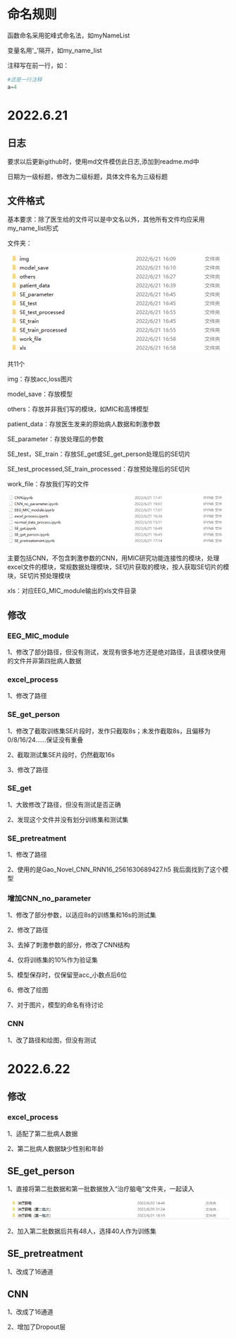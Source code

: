 # 命名规则

函数命名采用驼峰式命名法，如myNameList

变量名用'_'隔开，如my_name_list

注释写在前一行，如：

```python
#这是一行注释
a=4
```

# 2022.6.21

## 日志

要求以后更新github时，使用md文件模仿此日志,添加到readme.md中

日期为一级标题，修改为二级标题，具体文件名为三级标题

## 文件格式

基本要求：除了医生给的文件可以是中文名以外，其他所有文件均应采用my_name_list形式

文件夹：

![image-20220621165901257](https://raw.githubusercontent.com/zhengyuntao123/myImg/master/202206221716545.png)

共11个

img：存放acc,loss图片

model_save：存放模型

others：存放并非我们写的模块，如MIC和高博模型

patient_data：存放医生发来的原始病人数据和刺激参数

SE_parameter：存放处理后的参数

SE_test，SE_train：存放SE_get或SE_get_person处理后的SE切片

SE_test_processed,SE_train_processed：存放预处理后的SE切片

work_file：存放我们写的文件

![image-20220621191949429](https://raw.githubusercontent.com/zhengyuntao123/myImg/master/202206221715418.png)

主要包括CNN，不包含刺激参数的CNN，用MIC研究功能连接性的模块，处理excel文件的模块，常规数据处理模块，SE切片获取的模块，按人获取SE切片的模块，SE切片预处理模块

xls：对应EEG_MIC_module输出的xls文件目录

## 修改

### EEG_MIC_module

1、修改了部分路径，但没有测试，发现有很多地方还是绝对路径，且该模块使用的文件并非第四批病人数据

### excel_process

1、修改了路径

### SE_get_person

1、修改了截取训练集SE片段时，发作只截取8s；未发作截取8s，且偏移为0/8/16/24……保证没有重叠

2、截取测试集SE片段时，仍然截取16s

3、修改了路径

### SE_get

1、大致修改了路径，但没有测试是否正确

2、发现这个文件并没有划分训练集和测试集

### SE_pretreatment

1、修改了路径

2、使用的是Gao_Novel_CNN_RNN16_2561630689427.h5 我后面找到了这个模型

### 增加CNN_no_parameter

1、修改了部分参数，以适应8s的训练集和16s的测试集

2、修改了路径

3、去掉了刺激参数的部分，修改了CNN结构

4、仅将训练集的10%作为验证集

5、模型保存时，仅保留至acc_小数点后6位

6、修改了绘图

7、对于图片，模型的命名有待讨论

### CNN

1、改了路径和绘图，但没有测试



# 2022.6.22

## 修改

### excel_process

1、适配了第二批病人数据

2、第二批病人数据缺少性别和年龄

## SE_get_person

1、直接将第二批数据和第一批数据放入“治疗脑电”文件夹，一起读入

![image-20220622144918759](https://raw.githubusercontent.com/zhengyuntao123/myImg/master/202206221715318.png)

2、加入第二批数据后共有48人，选择40人作为训练集

## SE_pretreatment

1、改成了16通道

## CNN

1、改成了16通道

2、增加了Dropout层

